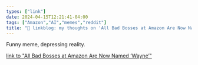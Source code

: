 ```yaml
---
types: ["link"]
date: 2024-04-15T12:21:41-04:00
tags: ["Amazon","AI","memes","reddit"]
title: "🔗 linkblog: my thoughts on 'All Bad Bosses at Amazon Are Now Named ‘Wayne’'"
---
```

Funny meme, depressing reality.

[link to "All Bad Bosses at Amazon Are Now Named ‘Wayne’"](https://www.404media.co/bad-amazon-bosses-wayne/)
